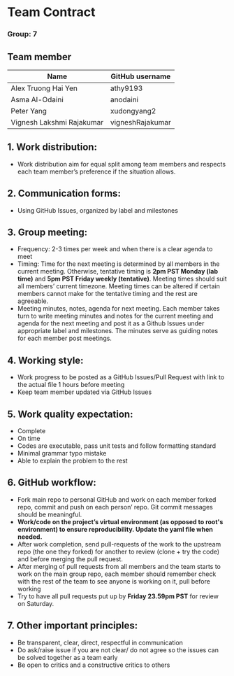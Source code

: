 # Team Contract
### Group: 7

## Team member

Name | GitHub username
---|---
Alex Truong Hai Yen | athy9193
Asma Al-Odaini | anodaini
Peter Yang | xudongyang2
Vignesh Lakshmi Rajakumar | vigneshRajakumar

## 1. Work distribution: 
* Work distribution aim for equal split among team members and respects each team member’s preference if the situation allows. 

## 2. Communication forms: 

* Using GitHub Issues, organized by label and milestones

## 3. Group meeting: 
* Frequency: 2-3 times per week and when there is a clear agenda to meet
* Timing: Time for the next meeting is determined by all members in the current meeting. Otherwise, tentative timing is **2pm PST Monday (lab time)** and **5pm PST Friday weekly (tentative)**. Meeting times should suit all members’ current timezone. Meeting times can be altered if certain members cannot make for the tentative timing and the rest are agreeable.
* Meeting minutes, notes, agenda for next meeting. Each member takes turn to write meeting minutes and notes for the current meeting and agenda for the next meeting and post it as a Github Issues under appropriate label and milestones. The minutes serve as guiding notes for each member post meetings.

## 4. Working style:
* Work progress to be posted as a GitHub Issues/Pull Request with link to the actual file 1 hours before meeting
* Keep team member updated via GitHub Issues


## 5. Work quality expectation:
* Complete
* On time
* Codes are executable, pass unit tests and follow formatting standard
* Minimal grammar typo mistake
* Able to explain the problem to the rest


## 6. GitHub workflow:
* Fork main repo to personal GitHub and work on each member forked repo, commit and push on each person’ repo. Git commit messages should be meaningful.
* **Work/code on the project’s virtual environment (as opposed to root's environment) to ensure reproducibility. Update the yaml file when needed.**
* After work completion, send pull-requests of the work to the upstream repo (the one they forked) for another to review (clone + try the code) and before merging the pull request. 
* After merging of pull requests from all members and the team starts to work on the main group repo, each member should remember check with the rest of the team to see anyone is working on it,  pull before working
* Try to have all pull requests put up by **Friday 23.59pm PST** for review on Saturday.
 
## 7. Other important principles:
* Be transparent, clear, direct, respectful in communication
* Do ask/raise issue if you are not clear/ do not agree so the issues can be solved together as a team early
* Be open to critics and a constructive critics to others
